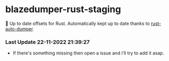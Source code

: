 # blazedumper-rust-staging

🚀 Up to date offsets for Rust. Automatically kept up to date thanks to [rust-auto-dumper](https://github.com/Akandesh/rust-auto-dumper).


### Last Update 22-11-2022 21:39:27
- If there's something missing then open a issue and i'll try to add it asap.